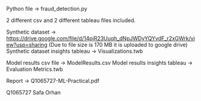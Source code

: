Python file -> fraud_detection.py

2 different csv and 2 different tableau files included.

Synthetic dataset -> https://drive.google.com/file/d/14pjR23Uuqh_dNpJWDyYQYvdF_r2xGWrk/view?usp=sharing (Due to file size is 170 MB it is uploaded to google drive) 
Synthetic dataset insights tableau -> Visualizations.twb

Model results csv file -> ModelResults.csv
Model results insights tableau -> Evaluation Metrics.twb

Report -> Q1065727-ML-Practical.pdf

Q1065727
Safa Orhan
